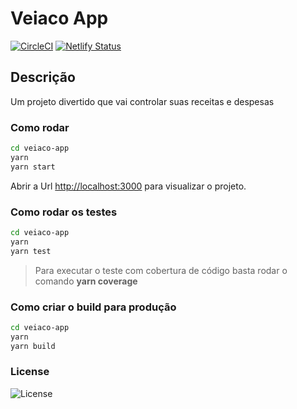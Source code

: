 # Veiaco App

[![CircleCI](https://circleci.com/gh/frutuozo29/veiaco-app.svg?style=svg)](https://circleci.com/gh/frutuozo29/veiaco-app)  [![Netlify Status](https://api.netlify.com/api/v1/badges/22991803-ea0d-47fa-a02d-221b42ecdfb4/deploy-status)](https://app.netlify.com/sites/veiaco-app/deploys)

## Descrição
Um projeto divertido que vai controlar suas receitas e despesas 


### Como rodar
```bash
cd veiaco-app
yarn
yarn start
```
Abrir a Url [http://localhost:3000](http://localhost:3000) para visualizar o projeto.


### Como rodar os testes
```bash
cd veiaco-app
yarn
yarn test
```
> Para executar o teste com cobertura de código basta rodar o comando **yarn coverage**


### Como criar o build para produção
```bash
cd veiaco-app
yarn
yarn build
```


### License
![License](https://camo.githubusercontent.com/743d6ca437fec2ad80985c1208501b7c7b4b97ae/68747470733a2f2f696d672e736869656c64732e696f2f7061636b61676973742f6c2f646f637472696e652f6f726d2e737667)